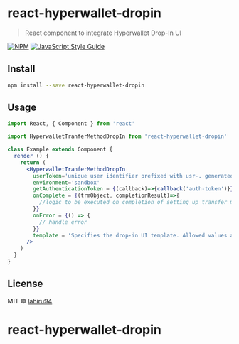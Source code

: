 # react-hyperwallet-dropin

> React component to integrate Hyperwallet Drop-In UI

[![NPM](https://img.shields.io/npm/v/react-hyperwallet-dropin.svg)](https://www.npmjs.com/package/react-hyperwallet-dropin) [![JavaScript Style Guide](https://img.shields.io/badge/code_style-standard-brightgreen.svg)](https://standardjs.com)

## Install

```bash
npm install --save react-hyperwallet-dropin
```

## Usage

```jsx
import React, { Component } from 'react'

import HyperwalletTranferMethodDropIn from 'react-hyperwallet-dropin'

class Example extends Component {
  render () {
    return (
      <HyperwalletTranferMethodDropIn
        userToken='unique user identifier prefixed with usr-. generated when creating a user'
        environment='sandbox'
        getAuthenticationToken = {(callback)=>{callback('auth-token')}} //token should be renewed every 10 mins
        onComplete = {(trmObject, completionResult)=>{
          //logic to be executed on completion of setting up transfer method.
        }}
        onError = {() => {
          // handle error
        }}
        template = 'Specifies the drop-in UI template. Allowed values are:bootstrap3|plain'
      />
    )
  }
}
```

## License

MIT © [lahiru94](https://github.com/lahiru94)
# react-hyperwallet-dropin
